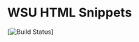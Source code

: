 # WSU HTML Snippets

[![Build Status](https://travis-ci.org/washingtonstateuniversity/WSUWP-Plugin-HTML-Snippets.svg?branch=master)]